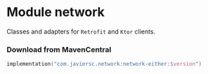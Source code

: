 # Module network

Classes and adapters for `Retrofit` and `Ktor` clients.

### Download from MavenCentral

```kotlin
implementation("com.javiersc.network:network-either:$version")
```
